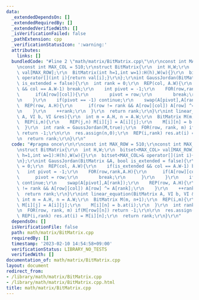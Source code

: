 ```yaml
---
data:
  _extendedDependsOn: []
  _extendedRequiredBy: []
  _extendedVerifiedWith: []
  _isVerificationFailed: false
  _pathExtension: cpp
  _verificationStatusIcon: ':warning:'
  attributes:
    links: []
  bundledCode: "#line 2 \"math/matrix/BitMatrix.cpp\"\n\r\nconst int MAX_ROW = 510;\r\
    \nconst int MAX_COL = 510;\r\nstruct BitMatrix{\r\n  int H,W;\r\n  bitset<MAX_COL>\
    \ val[MAX_ROW];\r\n  BitMatrix(int h=1,int w=1):H(h),W(w){}\r\n  bitset<MAX_COL>&\
    \ operator[](int i){return val[i];}\r\n};\r\nint GaussJordan(BitMatrix &A, bool\
    \ is_extended = false){\r\n  int rank = 0;\r\n  REP(col, A.W){\r\n    if(is_extended\
    \ && col == A.W-1) break;\r\n    int pivot = -1;\r\n    FOR(row,rank,A.H){\r\n\
    \      if(A[row][col]){\r\n        pivot = row;\r\n        break;\r\n      }\r\
    \n    }\r\n    if(pivot == -1) continue;\r\n    swap(A[pivot],A[rank]);\r\n  \
    \  REP(row, A.H){\r\n      if(row != rank && A[row][col]) A[row] ^= A[rank];\r\
    \n    }\r\n    ++rank;\r\n  }\r\n  return rank;\r\n}\r\nint linear_equation(BitMatrix\
    \ A, VI b, VI &res){\r\n  int m = A.H, n = A.W;\r\n  BitMatrix M(m, n+1);\r\n\
    \  REP(i,m){\r\n    REP(j,n) M[i][j] = A[i][j];\r\n    M[i][n] = b.at(i);\r\n\
    \  }\r\n  int rank = GaussJordan(M,true);\r\n  FOR(row, rank, m) if(M[row][n])\
    \ return -1;\r\n\r\n  res.assign(n,0);\r\n  REP(i,rank) res.at(i) = M[i][n];\r\
    \n  return rank;\r\n}\r\n"
  code: "#pragma once\r\n\r\nconst int MAX_ROW = 510;\r\nconst int MAX_COL = 510;\r\
    \nstruct BitMatrix{\r\n  int H,W;\r\n  bitset<MAX_COL> val[MAX_ROW];\r\n  BitMatrix(int\
    \ h=1,int w=1):H(h),W(w){}\r\n  bitset<MAX_COL>& operator[](int i){return val[i];}\r\
    \n};\r\nint GaussJordan(BitMatrix &A, bool is_extended = false){\r\n  int rank\
    \ = 0;\r\n  REP(col, A.W){\r\n    if(is_extended && col == A.W-1) break;\r\n \
    \   int pivot = -1;\r\n    FOR(row,rank,A.H){\r\n      if(A[row][col]){\r\n  \
    \      pivot = row;\r\n        break;\r\n      }\r\n    }\r\n    if(pivot == -1)\
    \ continue;\r\n    swap(A[pivot],A[rank]);\r\n    REP(row, A.H){\r\n      if(row\
    \ != rank && A[row][col]) A[row] ^= A[rank];\r\n    }\r\n    ++rank;\r\n  }\r\n\
    \  return rank;\r\n}\r\nint linear_equation(BitMatrix A, VI b, VI &res){\r\n \
    \ int m = A.H, n = A.W;\r\n  BitMatrix M(m, n+1);\r\n  REP(i,m){\r\n    REP(j,n)\
    \ M[i][j] = A[i][j];\r\n    M[i][n] = b.at(i);\r\n  }\r\n  int rank = GaussJordan(M,true);\r\
    \n  FOR(row, rank, m) if(M[row][n]) return -1;\r\n\r\n  res.assign(n,0);\r\n \
    \ REP(i,rank) res.at(i) = M[i][n];\r\n  return rank;\r\n}\r\n"
  dependsOn: []
  isVerificationFile: false
  path: math/matrix/BitMatrix.cpp
  requiredBy: []
  timestamp: '2023-02-10 14:54:58+09:00'
  verificationStatus: LIBRARY_NO_TESTS
  verifiedWith: []
documentation_of: math/matrix/BitMatrix.cpp
layout: document
redirect_from:
- /library/math/matrix/BitMatrix.cpp
- /library/math/matrix/BitMatrix.cpp.html
title: math/matrix/BitMatrix.cpp
---
```

